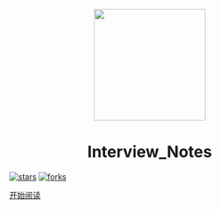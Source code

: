 <p align="center">
<img src="" width="200" height="200"/>
</p>
<h1 align="center">Interview_Notes</h1>

[![stars](https://badgen.net/github/stars/frankcbliu/Interview_Notes?icon=github&color=4ab8a1)](https://github.com/frankcbliu/Interview_Notes) [![forks](https://badgen.net/github/forks/frankcbliu/Interview_Notes?icon=github&color=4ab8a1)](https://github.com/frankcbliu/Interview_Notes)

[开始阅读](HomePage.md)




